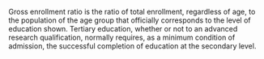 Gross enrollment ratio is the ratio of total enrollment, regardless of age, to the population of the age group that officially corresponds to the level of education shown. Tertiary education, whether or not to an advanced research qualification, normally requires, as a minimum condition of admission, the successful completion of education at the secondary level.
